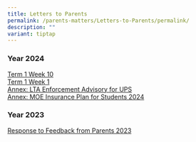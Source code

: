 ```yaml
---
title: Letters to Parents
permalink: /parents-matters/Letters-to-Parents/permalink/
description: ""
variant: tiptap
---
```

<h3><strong>Year 2024</strong></h3>
<p><a href="/files/Parents Matter/2024/Letter_to_Parents__T1_W10__5_Mar_24.pdf" rel="noopener noreferrer nofollow" target="_blank">Term 1 Week 10</a>
<br><a href="/files/Parents Matter/2024/Letter_to_Parents_2024__Start_of_Year_.pdf" rel="noopener noreferrer nofollow" target="_blank">Term 1 Week 1 </a>
<br><a href="/files/Parents Matter/2024/13a__LTA_Enforcement_Advisory_for_UPS.pdf" rel="noopener noreferrer nofollow" target="_blank">Annex: LTA Enforcement Advisory for UPS</a>
<br><a href="/files/Parents Matter/2024/15__MOE_Insurance_Plan_for_Students_2024.pdf" rel="noopener noreferrer nofollow" target="_blank">Annex: MOE Insurance Plan for Students 2024</a>
</p>
<h3><strong>Year 2023</strong></h3>
<p><a href="/files/Parents%20Matter/2023/Letters%20to%20Parents/response%20to%20feedback%20from%20parents%202023.pdf" rel="noopener noreferrer nofollow" target="_blank">Response to Feedback from Parents 2023</a>
</p>